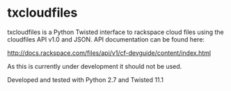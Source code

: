txcloudfiles
============

txcloudfiles is a Python Twisted interface to rackspace cloud files using the
cloudfiles API v1.0 and JSON. API documentation can be found here:

http://docs.rackspace.com/files/api/v1/cf-devguide/content/index.html

As this is currently under development it should not be used.

Developed and tested with Python 2.7 and Twisted 11.1
